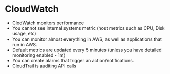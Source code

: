 # CloudWatch

- ClodWatch monitors performance
- You cannot see internal systems metric (host metrics such as CPU, Disk usage, etc)
- You can monitor almost everything in AWS, as well as applications that run in AWS.
- Default metrics are updated every 5 minutes (unless you have detailed monitoring enabled - 1m)
- You can create alarms that trigger an action/notifications.
- CloudTrail is auditing API calls
